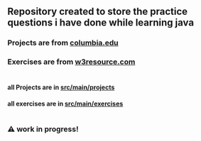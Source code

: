 ## Repository created to store the practice questions i have done while learning java

### Projects are from [columbia.edu](https://bootcamp.cvn.columbia.edu/blog/java-projects-for-beginners-to-gain-skills/)
### Exercises are from [w3resource.com](https://www.w3resource.com/java-exercises)
#
#### all Projects are in [src/main/projects](https://github.com/PallavJain01/Java-Practice-Questions/blob/master/src/main/projects)
#### all exercises are in [src/main/exercises](https://github.com/PallavJain01/Java-Practice-Questions/blob/master/src/main/exercises)
#
### :warning: work in progress!
